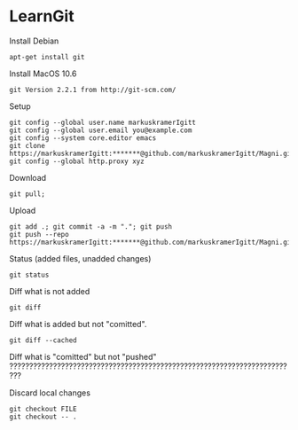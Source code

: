 LearnGit
========
	
Install Debian 

    apt-get install git 

Install MacOS 10.6

    git Version 2.2.1 from http://git-scm.com/

Setup

    git config --global user.name markuskramerIgitt
	git config --global user.email you@example.com
    git config --system core.editor emacs
    git clone https://markuskramerIgitt:*******@github.com/markuskramerIgitt/Magni.git
    git config --global http.proxy xyz

Download

    git pull; 

Upload 

    git add .; git commit -a -m "."; git push
    git push --repo https://markuskramerIgitt:*******@github.com/markuskramerIgitt/Magni.git


Status (added files, unadded changes)

    git status


Diff what is not added   

    git diff 


Diff what is added but not "comitted".  

    git diff --cached

Diff what is "comitted" but not "pushed"  ?????????????????????????????????????????????????????????????????????????


Discard local changes

    git checkout FILE
    git checkout -- .

